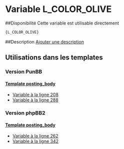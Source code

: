 # Variable L_COLOR_OLIVE

##Disponibilité
Cette variable est utilisable directement

```html
{L_COLOR_OLIVE}
```

##Description
[Ajouter une description](https://fa-tvars.appspot.com/var/L_COLOR_OLIVE)

## Utilisations dans les templates

### Version PunBB

#### [Template posting_body](punbb/posting_body.md#readme)
* [Variable &agrave; la ligne 208](../punbb/posting_body.tpl#L208)
* [Variable &agrave; la ligne 288](../punbb/posting_body.tpl#L288)

### Version phpBB2

#### [Template posting_body](subsilver/posting_body.md#readme)
* [Variable &agrave; la ligne 262](../subsilver/posting_body.tpl#L262)
* [Variable &agrave; la ligne 342](../subsilver/posting_body.tpl#L342)